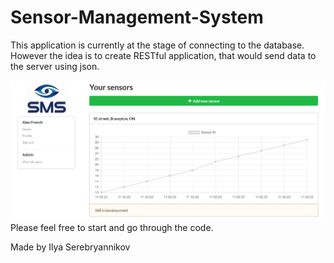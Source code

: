 # Sensor-Management-System
This application is currently at the stage of connecting to the database.
However the idea is to create RESTful application, that would send data to the server using json.


![Alt text](https://raw.githubusercontent.com/isereb/Sensor-Management-System/master/sms.png "SMS Screenshot")
Please feel free to start and go through the code.

Made by Ilya Serebryannikov
